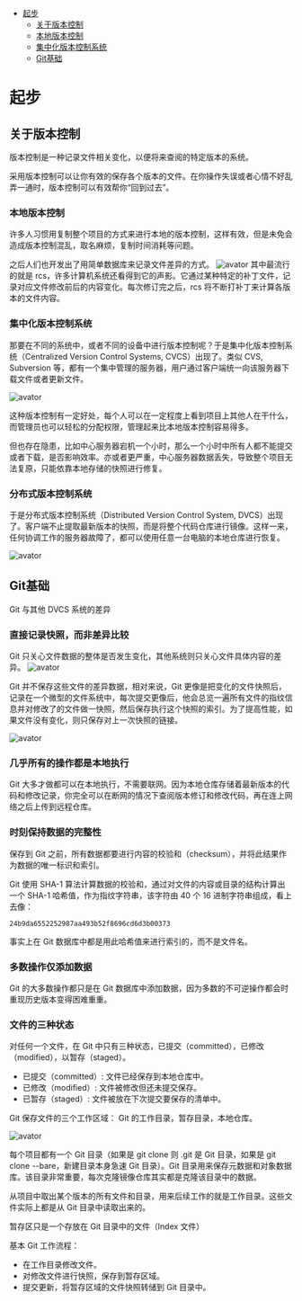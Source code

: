 + [起步](#起步)
  + [关于版本控制](#关于版本控制)
  + [本地版本控制](#本地版本控制)
  + [集中化版本控制系统](#集中化版本控制系统)
  + [Git基础](#Git基础)


# 起步

## 关于版本控制

版本控制是一种记录文件相关变化，以便将来查阅的特定版本的系统。

采用版本控制可以让你有效的保存各个版本的文件。在你操作失误或者心情不好乱弄一通时，版本控制可以有效帮你“回到过去”。


### 本地版本控制

许多人习惯用复制整个项目的方式来进行本地的版本控制，这样有效，但是未免会造成版本控制混乱，取名麻烦，复制时间消耗等问题。

之后人们也开发出了用简单数据库来记录文件差异的方式。
![avator](../../pic/local-version-control.png)
其中最流行的就是 rcs，许多计算机系统还看得到它的声影。它通过某种特定的补丁文件，记录对应文件修改前后的内容变化。每次修订完之后，rcs 将不断打补丁来计算各版本的文件内容。

### 集中化版本控制系统

那要在不同的系统中，或者不同的设备中进行版本控制呢？于是集中化版本控制系统（Centralized Version Control Systems, CVCS）出现了。类似 CVS, Subversion 等，都有一个集中管理的服务器，用户通过客户端统一向该服务器下载文件或者更新文件。

![avator](../../pic/centralized-version-control.png)

这种版本控制有一定好处，每个人可以在一定程度上看到项目上其他人在干什么，而管理员也可以轻松的分配权限，管理起来比本地版本控制容易得多。

但也存在隐患，比如中心服务器宕机一个小时，那么一个小时中所有人都不能提交或者下载，是否影响效率。亦或者更严重，中心服务器数据丢失，导致整个项目无法复原，只能依靠本地存储的快照进行修复。

### 分布式版本控制系统

于是分布式版本控制系统（Distributed Version Control System, DVCS）出现了。客户端不止提取最新版本的快照，而是将整个代码仓库进行镜像。这样一来，任何协调工作的服务器故障了，都可以使用任意一台电脑的本地仓库进行恢复。

![avator](../../pic/distributed-version-control.png)

## Git基础

Git 与其他 DVCS 系统的差异

### 直接记录快照，而非差异比较

Git 只关心文件数据的整体是否发生变化，其他系统则只关心文件具体内容的差异。
![avator](../../pic/svn-diff.png)

Git 并不保存这些文件的差异数据，相对来说，Git 更像是把变化的文件快照后，记录在一个微型的文件系统中，每次提交更像后，他会总览一遍所有文件的指纹信息并对修改了的文件做一快照，然后保存执行这个快照的索引。为了提高性能，如果文件没有变化，则只保存对上一次快照的链接。

![avator](../../pic/git-diff.png)

### 几乎所有的操作都是本地执行

Git 大多才做都可以在本地执行，不需要联网。因为本地仓库存储着最新版本的代码和修改记录，你完全可以在断网的情况下查阅版本修订和修改代码，再在连上网络之后上传到远程仓库。


### 时刻保持数据的完整性

保存到 Git 之前，所有数据都要进行内容的校验和（checksum），并将此结果作为数据的唯一标识和索引。

Git 使用 SHA-1 算法计算数据的校验和，通过对文件的内容或目录的结构计算出一个 SHA-1 哈希值，作为指纹字符串，该字符由 40 个 16 进制字符串组成，看上去像：
```
24b9da6552252987aa493b52f8696cd6d3b00373
```

事实上在 Git 数据库中都是用此哈希值来进行索引的，而不是文件名。

### 多数操作仅添加数据

Git 的大多数操作都只是在 Git 数据库中添加数据，因为多数的不可逆操作都会时重现历史版本变得困难重重。

### 文件的三种状态

对任何一个文件，在 Git 中只有三种状态，已提交（committed），已修改（modified），以暂存（staged）。

+ 已提交（committed）: 文件已经保存到本地仓库中。
+ 已修改（modified）: 文件被修改但还未提交保存。
+ 已暂存（staged）: 文件被放在下次提交要保存的清单中。

Git 保存文件的三个工作区域： Git 的工作目录，暂存目录，本地仓库。

![avator](../../pic/work.png)

每个项目都有一个 Git 目录（如果是 git clone 则 .git 是 Git 目录，如果是 git clone --bare，新建目录本身急速 Git 目录）。Git 目录用来保存元数据和对象数据库。该目录非常重要，每次克隆镜像仓库其实都是克隆该目录中的数据。

从项目中取出某个版本的所有文件和目录，用来后续工作的就是工作目录。这些文件实际上都是从 Git 目录中读取出来的。

暂存区只是一个存放在 Git 目录中的文件（Index 文件）

基本 Git 工作流程：

+ 在工作目录修改文件。
+ 对修改文件进行快照，保存到暂存区域。
+ 提交更新，将暂存区域的文件快照转储到 Git 目录中。